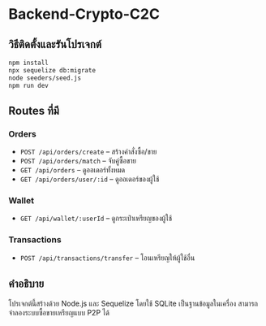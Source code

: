 # Backend-Crypto-C2C
## วิธีติดตั้งและรันโปรเจกต์

```bash
npm install
npx sequelize db:migrate
node seeders/seed.js
npm run dev
```

## Routes ที่มี

### Orders
- `POST /api/orders/create` – สร้างคำสั่งซื้อ/ขาย
- `POST /api/orders/match` – จับคู่ซื้อขาย
- `GET /api/orders` – ดูออเดอร์ทั้งหมด
- `GET /api/orders/user/:id` – ดูออเดอร์ของผู้ใช้

### Wallet
- `GET /api/wallet/:userId` – ดูกระเป๋าเหรียญของผู้ใช้

### Transactions
- `POST /api/transactions/transfer` – โอนเหรียญให้ผู้ใช้อื่น

## คำอธิบาย
โปรเจกต์นี้สร้างด้วย Node.js และ Sequelize โดยใช้ SQLite เป็นฐานข้อมูลในเครื่อง
สามารถจำลองระบบซื้อขายเหรียญแบบ P2P ได้